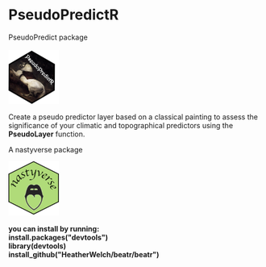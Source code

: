 # PseudoPredictR

PseudoPredict package <br />  
<img src="inst/imgs/PseudoPredictR.png?raw=True" width="100">

Create a pseudo predictor layer based on a classical painting to assess the significance of your climatic and topographical predictors using the **PseudoLayer** function.

A nastyverse package <br />

<img src="inst/imgs/nastyverse.png?raw=True" width="100">


**you can install by running:  
install.packages("devtools") <br />
library(devtools) <br />
install_github("HeatherWelch/beatr/beatr") <br />**


